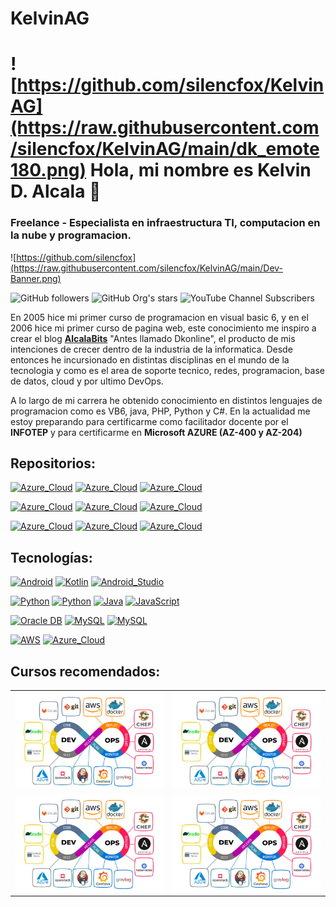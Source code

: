 # KelvinAG
# ![https://github.com/silencfox/KelvinAG](https://raw.githubusercontent.com/silencfox/KelvinAG/main/dk_emote180.png) Hola, mi nombre es Kelvin D. Alcala 👋
### Freelance - Especialista en infraestructura TI, computacion en la nube y programacion.

![https://github.com/silencfox](https://raw.githubusercontent.com/silencfox/KelvinAG/main/Dev-Banner.png)



![GitHub followers](https://img.shields.io/github/followers/silencfox?style=social)
![GitHub Org's stars](https://img.shields.io/github/stars/silencfox?style=social)
![YouTube Channel Subscribers](https://img.shields.io/youtube/channel/subscribers/UClf3BfEZgKOP3rhGQHano7g)


En 2005 hice mi primer curso de programacion en visual basic 6, y en el 2006 hice mi primer curso de pagina web, este conocimiento me inspiro a crear el blog [**AlcalaBits**](https://alcalabits.blogspot.com) "Antes llamado Dkonline", el producto de mis intenciones de crecer dentro de la industria de la informatica.
Desde entonces he incursionado en distintas disciplinas en el mundo de la tecnologia y como es el area de soporte tecnico, redes, programacion, base de datos, cloud y por ultimo DevOps.

A lo largo de mi carrera he obtenido conocimiento en distintos lenguajes de programacion como es VB6, java, PHP, Python y C#.
En la actualidad me estoy preparando para certificarme como facilitador docente por el **INFOTEP** y para certificarme en **Microsoft AZURE (AZ-400 y AZ-204)**

## Repositorios:
[![Azure_Cloud](https://img.shields.io/badge/Azure_Cloud-4285F4?style=for-the-badge&logo=googlecloud&logoColor=white&labelColor=101010)]()
[![Azure_Cloud](https://img.shields.io/badge/Azure_Cloud-4285F4?style=for-the-badge&logo=googlecloud&logoColor=white&labelColor=101010)]()
[![Azure_Cloud](https://img.shields.io/badge/Azure_Cloud-4285F4?style=for-the-badge&logo=googlecloud&logoColor=white&labelColor=101010)]()

[![Azure_Cloud](https://img.shields.io/badge/Azure_Cloud-4285F4?style=for-the-badge&logo=googlecloud&logoColor=white&labelColor=101010)]()
[![Azure_Cloud](https://img.shields.io/badge/Azure_Cloud-4285F4?style=for-the-badge&logo=googlecloud&logoColor=white&labelColor=101010)]()
[![Azure_Cloud](https://img.shields.io/badge/Azure_Cloud-4285F4?style=for-the-badge&logo=googlecloud&logoColor=white&labelColor=101010)]()

[![Azure_Cloud](https://img.shields.io/badge/Azure_Cloud-4285F4?style=for-the-badge&logo=googlecloud&logoColor=white&labelColor=101010)]()
[![Azure_Cloud](https://img.shields.io/badge/Azure_Cloud-4285F4?style=for-the-badge&logo=googlecloud&logoColor=white&labelColor=101010)]()
[![Azure_Cloud](https://img.shields.io/badge/Azure_Cloud-4285F4?style=for-the-badge&logo=googlecloud&logoColor=white&labelColor=101010)]()

## Tecnologías:
[![Android](https://img.shields.io/badge/Android-3DDC84?style=for-the-badge&logo=android&logoColor=white&labelColor=101010)]()
[![Kotlin](https://img.shields.io/badge/Kotlin-0095D5?style=for-the-badge&logo=kotlin&logoColor=white&labelColor=101010)]()
[![Android_Studio](https://img.shields.io/badge/Android_Studio-3DDC84?style=for-the-badge&logo=android-studio&logoColor=white&labelColor=101010)]()

[![Python](https://img.shields.io/badge/C_Sharp-yellow?style=for-the-badge&logo=python&logoColor=white&labelColor=101010)]()
[![Python](https://img.shields.io/badge/Python-yellow?style=for-the-badge&logo=python&logoColor=white&labelColor=101010)]()
[![Java](https://img.shields.io/badge/Java-007396?style=for-the-badge&logo=java&logoColor=white&labelColor=101010)]()
[![JavaScript](https://img.shields.io/badge/JavaScript-F7DF1E?style=for-the-badge&logo=javascript&logoColor=white&labelColor=101010)]()

[![Oracle DB](https://img.shields.io/badge/Oracle_DB-47A248?style=for-the-badge&logo=mongodb&logoColor=white&labelColor=101010)]()
[![MySQL](https://img.shields.io/badge/MySQL-4479A1?style=for-the-badge&logo=mysql&logoColor=white&labelColor=101010)]()
[![MySQL](https://img.shields.io/badge/SqlServer-you_like?style=for-the-badge&logo=serverfault&logoColor=white&labelColor=101010)]()

[![AWS](https://img.shields.io/badge/AWS-232F3E?style=for-the-badge&logo=amazon-aws&logoColor=white&labelColor=101010)]()
[![Azure_Cloud](https://img.shields.io/badge/Azure_Cloud-4285F4?style=for-the-badge&logo=googlecloud&logoColor=white&labelColor=101010)]()



## Cursos recomendados:

<table style="width:100%">
<tr>
<td>
<a href="https://www.youtube.com/watch?v=QCFChF-V24s">
<img src="https://raw.githubusercontent.com/silencfox/KelvinAG/main/Devops1-1536x1003x75.jpeg">
</a>
</td>
<td>
<a href="https://www.youtube.com/watch?v=QCFChF-V24s">
<img src="https://raw.githubusercontent.com/silencfox/KelvinAG/main/Devops1-1536x1003x75.jpeg">
</a>
</td>
</tr>

<tr>
<td>
<a href="https://www.youtube.com/watch?v=QCFChF-V24s">
<img src="https://raw.githubusercontent.com/silencfox/KelvinAG/main/Devops1-1536x1003x75.jpeg">
</a>
</td>
<td>
<a href="https://www.youtube.com/watch?v=QCFChF-V24s">
<img src="https://raw.githubusercontent.com/silencfox/KelvinAG/main/Devops1-1536x1003x75.jpeg">
</a>
</td>
</tr>

</table>

